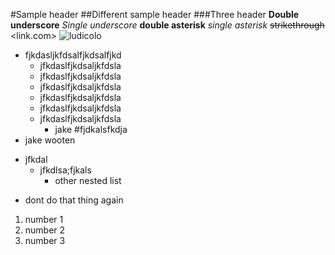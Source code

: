 #Sample header
##Different sample header
###Three header
__Double underscore__
_Single underscore_
**double asterisk**
*single asterisk*
~~strikethrough~~
<link.com>
![ludicolo](https://www.pikpng.com/pngl/m/353-3537083_image-ludicolo-ag-anime-png-pok-mon-.png)
  + fjkdasljkfdsalfjkdsalfjkd
    * jfkdaslfjkdsaljkfdsla
    * jfkdaslfjkdsaljkfdsla
    * jfkdaslfjkdsaljkfdsla
    * jfkdaslfjkdsaljkfdsla
    * jfkdaslfjkdsaljkfdsla
    * jfkdaslfjkdsaljkfdsla
      * jake
#fjdkalsfkdja
+ jake wooten
- jfkdal
  - jfkdlsa;fjkals
    - other nested list
* dont do that thing again
1. number 1
2. number 2
3. number 3
